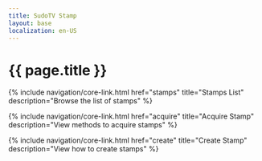```yaml
---
title: SudoTV Stamp
layout: base
localization: en-US
---
```


# {{ page.title }}

{% include navigation/core-link.html
    href="stamps"
    title="Stamps List"
    description="Browse the list of stamps"
%}

{% include navigation/core-link.html
    href="acquire"
    title="Acquire Stamp"
    description="View methods to acquire stamps"
%}

{% include navigation/core-link.html
    href="create"
    title="Create Stamp"
    description="View how to create stamps"
%}